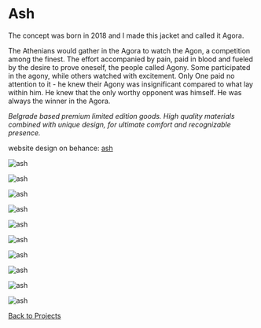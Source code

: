 # Ash

The concept was born in 2018 and I made this jacket and called it Agora.

The Athenians would gather in the Agora to watch the Agon, a competition among the finest. The effort accompanied by pain, paid in blood and fueled by the desire to prove oneself, the people called Agony. Some participated in the agony, while others watched with excitement. Only One paid no attention to it - he knew their Agony was insignificant compared to what lay within him. He knew that the only worthy opponent was himself. He was always the winner in the Agora.

_Belgrade based premium limited edition goods. High quality materials combined with unique design, for ultimate comfort and recognizable presence._

website design on behance: [ash](https://www.behance.net/gallery/57948059/ashclothing)

![ash](images/ash1.jpg)

![ash](images/ash2.jpg)

![ash](images/ash3.jpg)

![ash](images/ash4.jpg)

![ash](images/ash5.jpg)

![ash](images/ash6.jpg)

![ash](images/ash7.jpg)

![ash](images/ash8.jpg)

![ash](images/ash9.jpg)

![ash](images/ash10.jpg)

[Back to Projects](projects.html)
